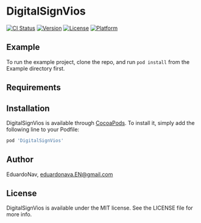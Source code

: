 # DigitalSignVios

[![CI Status](https://img.shields.io/travis/EduardoNav/DigitalSignVios.svg?style=flat)](https://travis-ci.org/EduardoNav/DigitalSignVios)
[![Version](https://img.shields.io/cocoapods/v/DigitalSignVios.svg?style=flat)](https://cocoapods.org/pods/DigitalSignVios)
[![License](https://img.shields.io/cocoapods/l/DigitalSignVios.svg?style=flat)](https://cocoapods.org/pods/DigitalSignVios)
[![Platform](https://img.shields.io/cocoapods/p/DigitalSignVios.svg?style=flat)](https://cocoapods.org/pods/DigitalSignVios)

## Example

To run the example project, clone the repo, and run `pod install` from the Example directory first.

## Requirements

## Installation

DigitalSignVios is available through [CocoaPods](https://cocoapods.org). To install
it, simply add the following line to your Podfile:

```ruby
pod 'DigitalSignVios'
```

## Author

EduardoNav, eduardonava.EN@gmail.com

## License

DigitalSignVios is available under the MIT license. See the LICENSE file for more info.
